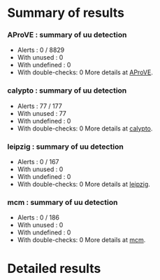 # Summary of results
### AProVE : summary of uu detection
* Alerts : 0 / 8829
* With unused : 0
* With undefined : 0
* With double-checks: 0
More details at [AProVE](#uuAProVE).

### calypto : summary of uu detection
* Alerts : 77 / 177
* With unused : 77
* With undefined : 0
* With double-checks: 0
More details at [calypto](#uucalypto).

### leipzig : summary of uu detection
* Alerts : 0 / 167
* With unused : 0
* With undefined : 0
* With double-checks: 0
More details at [leipzig](#uuleipzig).

### mcm : summary of uu detection
* Alerts : 0 / 186
* With unused : 0
* With undefined : 0
* With double-checks: 0
More details at [mcm](#uumcm).

# Detailed results
